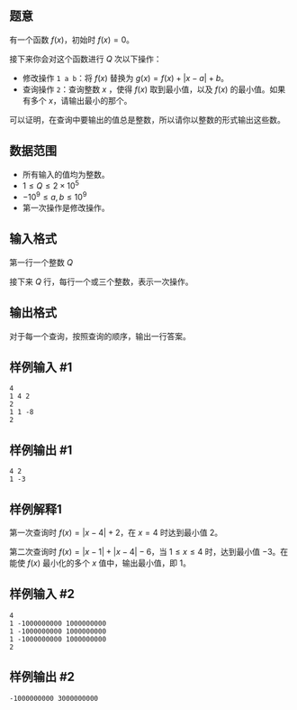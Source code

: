 ## 题意


有一个函数 $f(x)$，初始时 $f(x)=0$。

接下来你会对这个函数进行 $Q$ 次以下操作：

- 修改操作 `1 a b`：将 $f(x)$ 替换为 $g(x)=f(x)+|x-a|+b$。
- 查询操作 `2`：查询整数 $x$ ，使得 $f(x)$ 取到最小值，以及 $f(x)$ 的最小值。如果有多个 $x$，请输出最小的那个。

可以证明，在查询中要输出的值总是整数，所以请你以整数的形式输出这些数。


## 数据范围

- 所有输入的值均为整数。
- $1\le Q\le2\times 10^5$
- $-10^9\le a,b\le10^9$
- 第一次操作是修改操作。

## 输入格式

第一行一个整数 $Q$

接下来 $Q$ 行，每行一个或三个整数，表示一次操作。

## 输出格式

对于每一个查询，按照查询的顺序，输出一行答案。

## 样例输入 #1
```
4
1 4 2
2
1 1 -8
2
```

## 样例输出 #1
```
4 2
1 -3
```

## 样例解释1

第一次查询时 $f(x)=|x-4|+2$，在 $x=4$ 时达到最小值 $2$。

第二次查询时 $f(x)=|x-1|+|x-4|-6$，当 $1\le x\le 4$ 时，达到最小值 $-3$。在能使 $f(x)$ 最小化的多个 $x$ 值中，输出最小值，即 $1$。


## 样例输入 #2

```
4
1 -1000000000 1000000000
1 -1000000000 1000000000
1 -1000000000 1000000000
2
```

## 样例输出 #2

```
-1000000000 3000000000
```
